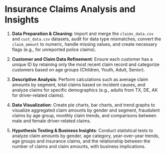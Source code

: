 # Insurance Claims Analysis and Insights

1. **Data Preparation & Cleaning**: Import and merge the `claims_data.csv` and `cust_data.csv` datasets, audit for data type mismatches, convert the `claim_amount` to numeric, handle missing values, and create necessary flags (e.g., for unreported police claims).

2. **Customer and Claim Data Refinement**: Ensure each customer has a unique ID by retaining only the most recent claim record and categorize customers based on age groups (Children, Youth, Adult, Senior).

3. **Descriptive Analysis**: Perform calculations such as average claim amounts by segment, total claims based on incident causes, and analyze claims for specific demographics (e.g., adults from TX, DE, AK for driver-related claims).

4. **Data Visualization**: Create pie charts, bar charts, and trend graphs to visualize aggregated claim amounts by gender and segment, fraudulent claims by age group, monthly claim trends, and comparisons between male and female driver-related claims.

5. **Hypothesis Testing & Business Insights**: Conduct statistical tests to analyze claim amounts by gender, age category, year-over-year trends, age groups and insurance claims, and the relationship between the number of claims and claim amounts, with business implications.
